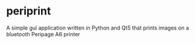 # periprint
A simple gui application written in Python and Qt5 that prints images on a bluetooth Peripage A6 printer
